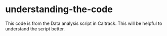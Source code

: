 # understanding-the-code
This code is from the Data analysis script in Caltrack. This will be helpful to understand the script better.
